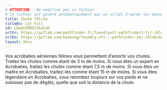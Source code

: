 ```yaml
---
# ATTENTION : Ne modifiez pas ce fichier
# Ce fichier est généré automatiquement par un script d'après les données du module Foundry VTT officiel et de sa traduction
title: Chute féline
titleEn: Cat Fall
id: LQw0yIMDUJJkq1nD
urlFr: https://gitlab.com/pathfinder-fr/foundryvtt-pathfinder2-fr/-/blob/master/data/feats/LQw0yIMDUJJkq1nD.htm
urlEn: https://gitlab.com/hooking/foundry-vtt---pathfinder-2e/-/blob/master/packs/data/feats.db/cat-fall.json
layout: dons
---
```

Vos acrobaties aériennes félines vous permettent d’amortir vos chutes. Traitez les chutes comme étant de 3 m de moins. Si vous êtes un expert en Acrobaties, traitez les chutes comme étant 7,5 m de moins. Si vous êtes un maître en Acrobaties, traitez-les comme étant 15 m de moins. Si vous êtes légendaire en Acrobaties, vous retombez toujours sur vos pieds et ne subissez pas de dégâts, quelle que soit la distance de la chute.
